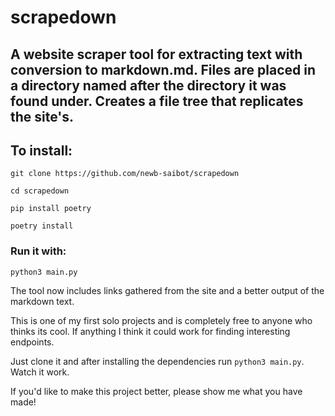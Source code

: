 # scrapedown
## A website scraper tool for extracting text with conversion to markdown.md. Files are placed in a directory named after the directory it was found under. Creates a file tree that replicates the site's.

## To install:

`git clone https://github.com/newb-saibot/scrapedown`

`cd scrapedown`

`pip install poetry`

`poetry install`

### Run it with:

`python3 main.py`

The tool now includes links gathered from the site and a better output of the markdown text.

This is one of my first solo projects and is completely free to anyone who thinks its cool. If anything I think it could work for finding interesting endpoints. 

Just clone it and after installing the dependencies run `python3 main.py`. Watch it work.

If you'd like to make this project better, please show me what you have made!
